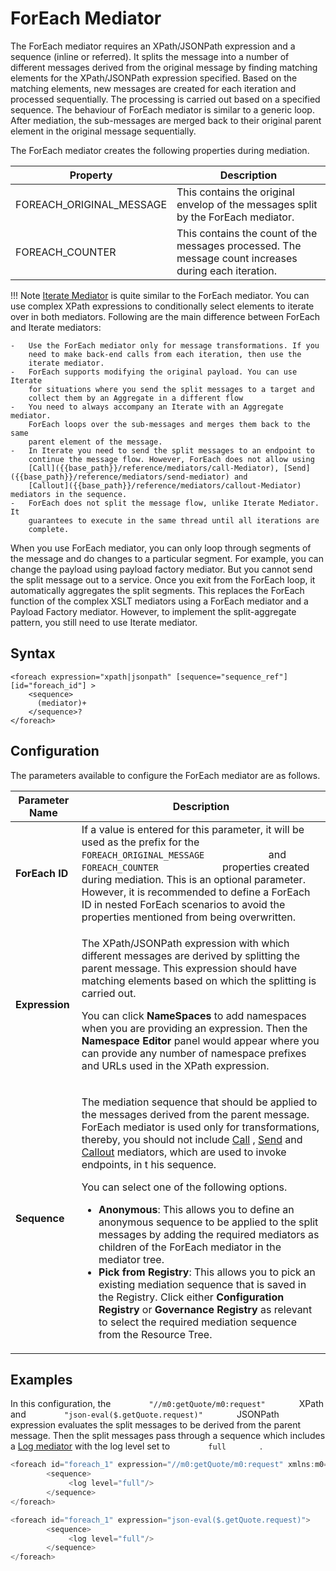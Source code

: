# ForEach Mediator

The ForEach mediator requires an XPath/JSONPath expression and a sequence (inline or referred). It splits the message into a number of different messages
derived from the original message by finding matching elements for the
XPath/JSONPath expression specified. Based on the matching elements, new messages
are created for each iteration and processed sequentially. The
processing is carried out based on a specified sequence. The behaviour
of ForEach mediator is similar to a generic loop. After mediation, the
sub-messages are merged back to their original parent element in the
original message sequentially.

The ForEach mediator creates the following properties during mediation.

| Property                   | Description                                                                                           |
|----------------------------|-------------------------------------------------------------------------------------------------------|
| FOREACH_ORIGINAL_MESSAGE | This contains the original envelop of the messages split by the ForEach mediator.                     |
| FOREACH_COUNTER           | This contains the count of the messages processed. The message count increases during each iteration. |

!!! Note
    [Iterate Mediator]({{base_path}}/reference/mediators/iterate-Mediator) is quite similar to the ForEach
    mediator. You can use complex XPath expressions to conditionally select
    elements to iterate over in both mediators. Following are the main
    difference between ForEach and Iterate mediators:
    
    -   Use the ForEach mediator only for message transformations. If you
        need to make back-end calls from each iteration, then use the
        iterate mediator.
    -   ForEach supports modifying the original payload. You can use Iterate
        for situations where you send the split messages to a target and
        collect them by an Aggregate in a different flow
    -   You need to always accompany an Iterate with an Aggregate mediator.
        ForEach loops over the sub-messages and merges them back to the same
        parent element of the message.
    -   In Iterate you need to send the split messages to an endpoint to
        continue the message flow. However, ForEach does not allow using
        [Call]({{base_path}}/reference/mediators/call-Mediator), [Send]({{base_path}}/reference/mediators/send-mediator) and
        [Callout]({{base_path}}/reference/mediators/callout-Mediator) mediators in the sequence.
    -   ForEach does not split the message flow, unlike Iterate Mediator. It
        guarantees to execute in the same thread until all iterations are
        complete.

When you use ForEach mediator, you can only loop through segments of the
message and do changes to a particular segment. For example, you can
change the payload using payload factory mediator. But you cannot send
the split message out to a service. Once you exit from the ForEach loop,
it automatically aggregates the split segments. This replaces the
ForEach function of the complex XSLT mediators using a ForEach mediator
and a Payload Factory mediator. However, to implement the
split-aggregate pattern, you still need to use Iterate mediator.

## Syntax

```
<foreach expression="xpath|jsonpath" [sequence="sequence_ref"] [id="foreach_id"] >
    <sequence>
      (mediator)+
    </sequence>?
</foreach>
```

## Configuration

The parameters available to configure the ForEach mediator are as follows.

<table>
<thead>
<tr class="header">
<th>Parameter Name</th>
<th>Description</th>
</tr>
</thead>
<tbody>
<tr class="odd">
<td><strong>ForEach ID</strong></td>
<td>If a value is entered for this parameter, it will be used as the prefix for the <code>             FOREACH_ORIGINAL_MESSAGE            </code> and <code>             FOREACH_COUNTER            </code> properties created during mediation. This is an optional parameter. However, it is recommended to define a ForEach ID in nested ForEach scenarios to avoid the properties mentioned from being overwritten.</td>
</tr>
<tr class="even">
<td><strong>Expression</strong></td>
<td><div class="content-wrapper">
<p>The XPath/JSONPath expression with which different messages are derived by splitting the parent message. This expression should have matching elements based on which the splitting is carried out.</p>
<p>You can click <strong>NameSpaces</strong> to add namespaces when you are providing an expression. Then the <strong>Namespace Editor</strong> panel would appear where you can provide any number of namespace prefixes and URLs used in the XPath expression.</p>
</div></td>
</tr>
<tr class="odd">
<td><strong>Sequence</strong></td>
<td><p>The mediation sequence that should be applied to the messages derived from the parent message. ForEach mediator is used only for transformations, thereby, you should not include <a href="{{base_path}}/reference/mediators/call-mediator">Call</a> , <a href="{{base_path}}/reference/mediators/send-mediator">Send</a> and <a href="{{base_path}}/reference/mediators/callout-mediator">Callout</a> mediators, which are used to invoke endpoints, in t his sequence.</p>
<p>You can select one of the following options.</p>
<ul>
<li><strong>Anonymous</strong>: This allows you to define an anonymous sequence to be applied to the split messages by adding the required mediators as children of the ForEach mediator in the mediator tree.</li>
<li><strong>Pick from Registry</strong>: This allows you to pick an existing mediation sequence that is saved in the Registry. Click either <strong>Configuration Registry</strong> or <strong>Governance Registry</strong> as relevant to select the required mediation sequence from the Resource Tree.</li>
</ul></td>
</tr>
</tbody>
</table>

## Examples

In this configuration, the `         "//m0:getQuote/m0:request"        `
XPath and `         "json-eval($.getQuote.request)"        ` JSONPath expression evaluates the split messages to be derived from the
parent message. Then the split messages pass through a sequence which
includes a [Log mediator]({{base_path}}/reference/mediators/log-Mediator) with the log level set to
`         full        ` .

``` java tab='Using a XPath expression'
<foreach id="foreach_1" expression="//m0:getQuote/m0:request" xmlns:m0="http://services.samples">
        <sequence>
             <log level="full"/>
        </sequence>
</foreach>
```

``` java tab='Using a JSONPath expression'
<foreach id="foreach_1" expression="json-eval($.getQuote.request)">
        <sequence>
             <log level="full"/>
        </sequence>
</foreach>
```

